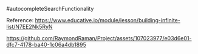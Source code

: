 #autocompleteSearchFunctionality

Reference: https://www.educative.io/module/lesson/building-infinite-list/N7EE2Nk5RyN


https://github.com/RaymondRaman/Project/assets/107023977/e03d6e01-dfc7-4178-ba40-1c06a4db1895

